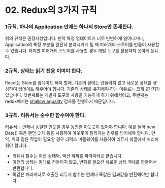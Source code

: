 # 02. Redux의 3가지 규칙

### 1규칙. 하나의 Application 안에는 하나의 Store만 존재한다.

위의 규칙은 권장사항입니다. 만약 특정 업데이트가 너무 빈번하게 일어나거나, Application의 특정 부분을 완전히 분리시키게 될 때 여러개의 스토어를 만들어 사용할 수 있습니다.
하지만 여러개의 스토어를 사용할 경우 개발 도구를 활용하지 못하게 됩니다.

### 2규칙. 상태는 읽기 전용 이여야 한다.

React는 State를 업데이트 해야 할때, 기존의 상태는 건들이지 않고 새로운 상태를 생성하여 업데이트 해주어야 합니다.
기존의 상태를 유지해야 하는 이유로는 크게 2가지가 있습니다. 첫번째로는 개발자 도구의 사용을 가능하게 하기 위해서이고, 두번째는 redux에서는 [shallow equailty](https://github.com/JEONGBOYEON/study-react/blob/main/study_react/%EC%84%B1%EB%8A%A5/shallow%20compare%EC%99%80React.PureComponent.md) 검사를 진행하기 때문입니다.

### 3규칙. 리듀서는 순수한 함수여야 한다.

리듀서는 언제나 동일한 인풋일 경우 동인한 아웃풋이 있어야 합니다. 예를 들어 new Date() 혹은 랜덤 숫자 등을 사용하여 아웃풋이 달라지는 경우를 방지해야 합니다. 만약, 위와 같은 작업이 필요할 경우 리덕스 미들웨어를 사용하여 리듀서 바깥에서 처리해줘야 합니다.

- 리듀서 함수는 이전 상태와, 액션 객체를 파라미터로 받습니다.
- 이전의 상태는 절대로 건들이지 않고, 변화를 일으킨 새로운 상태 객체를 만들어서 반환합니다.
- 똑같은 파라미터로 호출된 리듀서 함수는 언제나 똑같은 결과값을 반환해야만 합니다.
